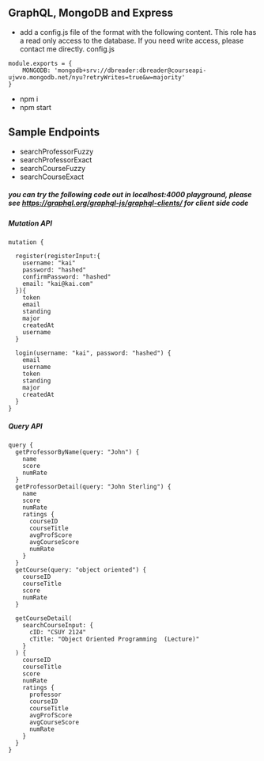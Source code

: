 ## GraphQL, MongoDB and Express
- add a config.js file of the format with the following content. This role has a read only access to the database. If you need write access, please contact me directly.
config.js
```
module.exports = {
	MONGODB: 'mongodb+srv://dbreader:dbreader@courseapi-ujwvo.mongodb.net/nyu?retryWrites=true&w=majority'
}
```
- npm i
- npm start

## Sample Endpoints
- searchProfessorFuzzy
- searchProfessorExact
- searchCourseFuzzy
- searchCourseExact
##### you can try the following code out in localhost:4000 playground, please see https://graphql.org/graphql-js/graphql-clients/ for client side code
##### Mutation API
```
mutation {

  register(registerInput:{
    username: "kai"
    password: "hashed"
    confirmPassword: "hashed"
    email: "kai@kai.com"
  }){
    token
    email
    standing
    major
    createdAt
    username
  }

  login(username: "kai", password: "hashed") {
    email
    username
    token
    standing
    major
    createdAt
  }
}
```
##### Query API
```
query {
  getProfessorByName(query: "John") {
    name
    score
    numRate
  }
  getProfessorDetail(query: "John Sterling") {
    name
    score
    numRate
    ratings {
      courseID
      courseTitle
      avgProfScore
      avgCourseScore
      numRate
    }
  }
  getCourse(query: "object oriented") {
    courseID
    courseTitle
    score
    numRate
  }

  getCourseDetail(
    searchCourseInput: {
      cID: "CSUY 2124"
      cTitle: "Object Oriented Programming  (Lecture)"
    }
  ) {
    courseID
    courseTitle
    score
    numRate
    ratings {
      professor
      courseID
      courseTitle
      avgProfScore
      avgCourseScore
      numRate
    }
  }
}

```
